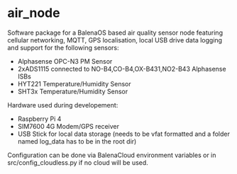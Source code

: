 # air_node
 Software package for a BalenaOS based air quality sensor node featuring cellular networking, 
 MQTT, GPS localisation, local USB drive data logging and support for the following sensors:
 
 - Alphasense OPC-N3 PM Sensor
 - 2xADS1115 connected to NO-B4,CO-B4,OX-B431,NO2-B43 Alphasense ISBs
 - HYT221 Temperature/Humidity Sensor
 - SHT3x Temperature/Humidity Sensor

Hardware used during developement:

 - Raspberry Pi 4
 - SIM7600 4G Modem/GPS receiver
 - USB Stick for local data storage (needs to be vfat formatted and a folder named log_data has to be in the root dir)

Configuration can be done via BalenaCloud environment variables or in src/config_cloudless.py if no cloud will be used.
